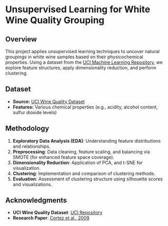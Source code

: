 # Unsupervised Learning for White Wine Quality Grouping

## Overview
This project applies unsupervised learning techniques to uncover natural groupings in white wine samples based on their physicochemical properties. Using a dataset from the [UCI Machine Learning Repository](https://archive.ics.uci.edu/dataset/186/wine+quality), we explore feature structures, apply dimensionality reduction, and perform clustering.

## Dataset
- **Source:** [UCI Wine Quality Dataset](https://archive.ics.uci.edu/dataset/186/wine+quality)  
- **Features:** Various chemical properties (e.g., acidity, alcohol content, sulfur dioxide levels)

## Methodology
1. **Exploratory Data Analysis (EDA)**: Understanding feature distributions and relationships.
2. **Preprocessing**: Data cleaning, feature scaling, and balancing via SMOTE (for enhanced feature space coverage).
3. **Dimensionality Reduction**: Application of PCA, and t-SNE for visualization.
4. **Clustering**: Implementation and comparison of clustering methods.
5. **Evaluation**: Assessment of clustering structure using silhouette scores and visualizations.

## Acknowledgments
- **UCI Wine Quality Dataset**: [UCI Repository](https://archive.ics.uci.edu/dataset/186/wine+quality)  
- **Research Paper**: [Cortez et al., 2009](https://www.sciencedirect.com/science/article/abs/pii/S0167923609001377)  
